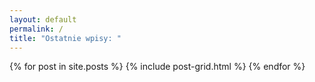 ```yaml
---
layout: default
permalink: /
title: "Ostatnie wpisy: "
---
```


<div class="tiles">
{% for post in site.posts %}
	{% include post-grid.html %}
{% endfor %}
</div><!-- /.tiles -->